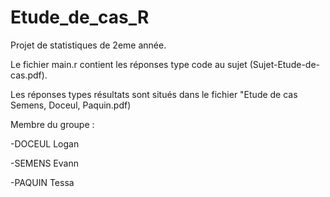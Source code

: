 # Etude_de_cas_R
 Projet de statistiques de 2eme année.
 
 Le fichier main.r contient les réponses type code au sujet (Sujet-Etude-de-cas.pdf).
 
 Les réponses types résultats sont situés dans le fichier "Etude de cas Semens, Doceul, Paquin.pdf)
 
 
 Membre du groupe : 
 
 -DOCEUL Logan
 
 -SEMENS Evann
 
 -PAQUIN Tessa
